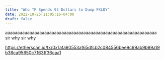 ```yaml
---
title: "Who TF Spends 93 Dollars to Dump PXLDY"
date: 2022-10-25T11:05:16-04:00
draft: false
---
```


aaaaaaaaaaaaaaaaaaaaaaaaaaaaaaaaaaaaaaaaaaaaaaaaaaaaaaaaaaaaaa sir why sir why  

https://etherscan.io/tx/0x1afa90553a165dfcb2c084556bee9c99ab9b99a19b36ca95650c7163ff36caa1